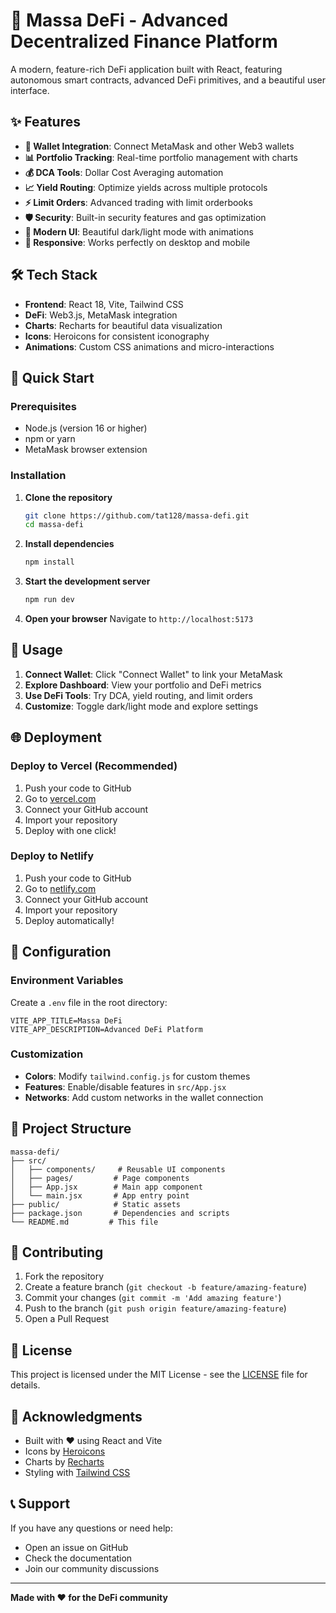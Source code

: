 # 🚀 Massa DeFi - Advanced Decentralized Finance Platform

A modern, feature-rich DeFi application built with React, featuring autonomous smart contracts, advanced DeFi primitives, and a beautiful user interface.

## ✨ Features

- **🔗 Wallet Integration**: Connect MetaMask and other Web3 wallets
- **📊 Portfolio Tracking**: Real-time portfolio management with charts
- **💰 DCA Tools**: Dollar Cost Averaging automation
- **📈 Yield Routing**: Optimize yields across multiple protocols
- **⚡ Limit Orders**: Advanced trading with limit orderbooks
- **🛡️ Security**: Built-in security features and gas optimization
- **🎨 Modern UI**: Beautiful dark/light mode with animations
- **📱 Responsive**: Works perfectly on desktop and mobile

## 🛠️ Tech Stack

- **Frontend**: React 18, Vite, Tailwind CSS
- **DeFi**: Web3.js, MetaMask integration
- **Charts**: Recharts for beautiful data visualization
- **Icons**: Heroicons for consistent iconography
- **Animations**: Custom CSS animations and micro-interactions

## 🚀 Quick Start

### Prerequisites
- Node.js (version 16 or higher)
- npm or yarn
- MetaMask browser extension

### Installation

1. **Clone the repository**
   ```bash
   git clone https://github.com/tat128/massa-defi.git
   cd massa-defi
   ```

2. **Install dependencies**
   ```bash
   npm install
   ```

3. **Start the development server**
   ```bash
   npm run dev
   ```

4. **Open your browser**
   Navigate to `http://localhost:5173`

## 📱 Usage

1. **Connect Wallet**: Click "Connect Wallet" to link your MetaMask
2. **Explore Dashboard**: View your portfolio and DeFi metrics
3. **Use DeFi Tools**: Try DCA, yield routing, and limit orders
4. **Customize**: Toggle dark/light mode and explore settings

## 🌐 Deployment

### Deploy to Vercel (Recommended)

1. Push your code to GitHub
2. Go to [vercel.com](https://vercel.com)
3. Connect your GitHub account
4. Import your repository
5. Deploy with one click!

### Deploy to Netlify

1. Push your code to GitHub
2. Go to [netlify.com](https://netlify.com)
3. Connect your GitHub account
4. Import your repository
5. Deploy automatically!

## 🔧 Configuration

### Environment Variables

Create a `.env` file in the root directory:

```env
VITE_APP_TITLE=Massa DeFi
VITE_APP_DESCRIPTION=Advanced DeFi Platform
```

### Customization

- **Colors**: Modify `tailwind.config.js` for custom themes
- **Features**: Enable/disable features in `src/App.jsx`
- **Networks**: Add custom networks in the wallet connection

## 📁 Project Structure

```
massa-defi/
├── src/
│   ├── components/     # Reusable UI components
│   ├── pages/         # Page components
│   ├── App.jsx        # Main app component
│   └── main.jsx       # App entry point
├── public/            # Static assets
├── package.json       # Dependencies and scripts
└── README.md         # This file
```

## 🤝 Contributing

1. Fork the repository
2. Create a feature branch (`git checkout -b feature/amazing-feature`)
3. Commit your changes (`git commit -m 'Add amazing feature'`)
4. Push to the branch (`git push origin feature/amazing-feature`)
5. Open a Pull Request

## 📄 License

This project is licensed under the MIT License - see the [LICENSE](LICENSE) file for details.

## 🙏 Acknowledgments

- Built with ❤️ using React and Vite
- Icons by [Heroicons](https://heroicons.com)
- Charts by [Recharts](https://recharts.org)
- Styling with [Tailwind CSS](https://tailwindcss.com)

## 📞 Support

If you have any questions or need help:
- Open an issue on GitHub
- Check the documentation
- Join our community discussions

---

**Made with ❤️ for the DeFi community** 
